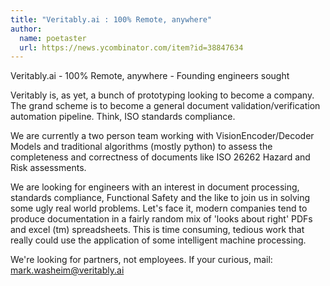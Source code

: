 ```yaml
---
title: "Veritably.ai : 100% Remote, anywhere"
author:
  name: poetaster
  url: https://news.ycombinator.com/item?id=38847634
---
```

Veritably.ai - 100% Remote, anywhere - Founding engineers sought

Veritably is, as yet, a bunch of prototyping looking to become a company. The grand scheme is to become a general document validation&#x2F;verification automation pipeline. Think, ISO standards compliance.

We are currently a two person team working with VisionEncoder&#x2F;Decoder Models and traditional algorithms (mostly python) to assess the completeness and correctness of documents like ISO 26262 Hazard and Risk assessments.

We are looking for engineers with an interest in document processing, standards compliance, Functional Safety and the like to join us in solving some ugly real world problems. Let&#x27;s face it, modern companies tend to produce documentation in a fairly random mix of &#x27;looks about right&#x27; PDFs and excel (tm) spreadsheets. This is time consuming, tedious work that really could use the application of some intelligent machine processing.

We&#x27;re looking for partners, not employees. If your curious, mail: mark.washeim@veritably.ai
